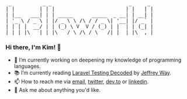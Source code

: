 <pre> _          _ _                         _     _ 
| |        | | |                       | |   | |
| |__   ___| | | _____      _____  _ __| | __| |
| '_ \ / _ \ | |/ _ \ \ /\ / / _ \| '__| |/ _` |
| | | |  __/ | | (_) \ V  V / (_) | |  | | (_| |
|_| |_|\___|_|_|\___/ \_/\_/ \___/|_|  |_|\__,_|</pre>

### Hi there, I'm Kim! 👋

- 🔭  I’m currently working on deepening my knowledge of programming languages.
- 📚  I’m currently reading [Laravel Testing Decoded](https://leanpub.com/laravel-testing-decoded) by [Jeffrey Way](https://github.com/jeffreyway).
- 📫  How to reach me via [email](mailto:hallberg.kim@gmail.com), [twitter](https://twitter.com/thinkverse), [dev.to](https://dev.to/thinkverse) or [linkedin](https://www.linkedin.com/in/thinkverse/).
- 💬  Ask me about anything you'd like.

